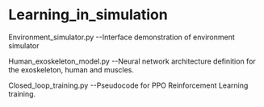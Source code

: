 # Learning_in_simulation

Environment_simulator.py --Interface demonstration of environment simulator

Human_exoskeleton_model.py --Neural network architecture definition for the exoskeleton, human and muscles.

Closed_loop_training.py --Pseudocode for PPO Reinforcement Learning training.
